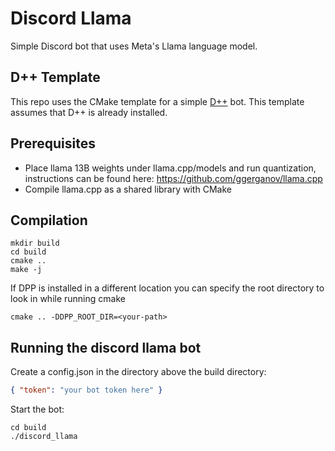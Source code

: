 # Discord Llama
Simple Discord bot that uses Meta's Llama language model.

## D++ Template
This repo uses the CMake template for a simple [D++](https://dpp.dev) bot. This template assumes that D++ is already installed.

## Prerequisites 
* Place llama 13B weights under llama.cpp/models and run quantization, instructions can be found here: https://github.com/ggerganov/llama.cpp
* Compile llama.cpp as a shared library with CMake

## Compilation

    mkdir build
    cd build
    cmake ..
    make -j

If DPP is installed in a different location you can specify the root directory to look in while running cmake 

    cmake .. -DDPP_ROOT_DIR=<your-path>

## Running the discord llama bot

Create a config.json in the directory above the build directory:

```json
{ "token": "your bot token here" }
```

Start the bot:

    cd build
    ./discord_llama



